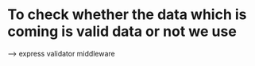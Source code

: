 # To check whether the data which is coming is valid data or not we use

--> express validator middleware